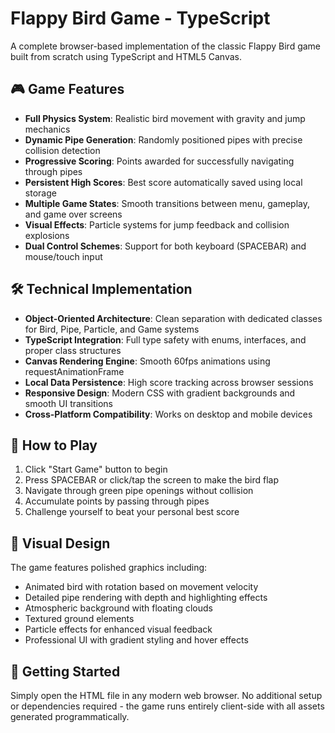 # Flappy Bird Game - TypeScript

A complete browser-based implementation of the classic Flappy Bird game built from scratch using TypeScript and HTML5 Canvas.

## 🎮 Game Features

- **Full Physics System**: Realistic bird movement with gravity and jump mechanics
- **Dynamic Pipe Generation**: Randomly positioned pipes with precise collision detection
- **Progressive Scoring**: Points awarded for successfully navigating through pipes
- **Persistent High Scores**: Best score automatically saved using local storage
- **Multiple Game States**: Smooth transitions between menu, gameplay, and game over screens
- **Visual Effects**: Particle systems for jump feedback and collision explosions
- **Dual Control Schemes**: Support for both keyboard (SPACEBAR) and mouse/touch input

## 🛠️ Technical Implementation

- **Object-Oriented Architecture**: Clean separation with dedicated classes for Bird, Pipe, Particle, and Game systems
- **TypeScript Integration**: Full type safety with enums, interfaces, and proper class structures
- **Canvas Rendering Engine**: Smooth 60fps animations using requestAnimationFrame
- **Local Data Persistence**: High score tracking across browser sessions
- **Responsive Design**: Modern CSS with gradient backgrounds and smooth UI transitions
- **Cross-Platform Compatibility**: Works on desktop and mobile devices

## 🎯 How to Play

1. Click "Start Game" button to begin
2. Press SPACEBAR or click/tap the screen to make the bird flap
3. Navigate through green pipe openings without collision
4. Accumulate points by passing through pipes
5. Challenge yourself to beat your personal best score

## 🎨 Visual Design

The game features polished graphics including:
- Animated bird with rotation based on movement velocity
- Detailed pipe rendering with depth and highlighting effects
- Atmospheric background with floating clouds
- Textured ground elements
- Particle effects for enhanced visual feedback
- Professional UI with gradient styling and hover effects

## 🚀 Getting Started

Simply open the HTML file in any modern web browser. No additional setup or dependencies required - the game runs entirely client-side with all assets generated programmatically.